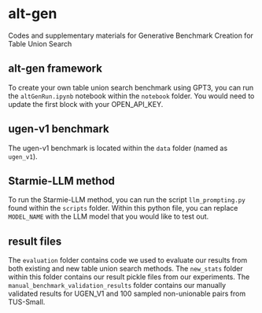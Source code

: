 # alt-gen
Codes and supplementary materials for Generative Benchmark Creation for Table Union Search

## alt-gen framework
To create your own table union search benchmark using GPT3, you can run the ```altGenRun.ipynb``` notebook within the ```notebook``` folder. You would need to update the first block with your OPEN_API_KEY.

## ugen-v1 benchmark
The ugen-v1 benchmark is located within the ```data``` folder (named as ```ugen_v1```).

## Starmie-LLM method
To run the Starmie-LLM method, you can run the script ```llm_prompting.py``` found within the ```scripts``` folder. Within this python file, you can replace ```MODEL_NAME``` with the LLM model that you would like to test out.

## result files
The ```evaluation``` folder contains code we used to evaluate our results from both existing and new table union search methods. The ```new_stats``` folder within this folder contains our result pickle files from our experiments.
The ```manual_benchmark_validation_results``` folder contains our manually validated results for UGEN_V1 and 100 sampled non-unionable pairs from TUS-Small.